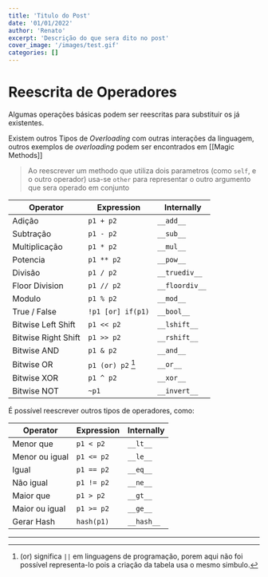 ```yaml
---
title: 'Titulo do Post'
date: '01/01/2022'
author: 'Renato'
excerpt: 'Descrição do que sera dito no post'
cover_image: '/images/test.gif'
categories: []
---
```


# Reescrita de Operadores
Algumas operações básicas podem ser reescritas para substituir os já existentes. 	

Existem outros Tipos de *Overloading* com outras interações da linguagem, outros exemplos de *overloading* podem ser encontrados em [[Magic Methods]]

> Ao reescrever um methodo que utiliza dois parametros (como `self`, e o outro operador) usa-se `other` para representar o outro argumento que sera operado em conjunto


Operator | Expression |  Internally
----| -----| ----
Adição| `p1 + p2` | `__add__`
Subtração | `p1 - p2` | `__sub__`
Multiplicação | `p1 * p2` | `__mul__`
Potencia | `p1 ** p2`| `__pow__`
Divisão | `p1 / p2` | `__truediv__`
Floor Division | `p1 // p2` | `__floordiv__` 
Modulo | `p1 % p2` | `__mod__`
True / False | `!p1 [or] if(p1)` | `__bool__`
Bitwise Left Shift | `p1 << p2` | `__lshift__`
Bitwise Right Shift | `p1 >> p2` | `__rshift__`
Bitwise AND | `p1 & p2` | `__and__`
Bitwise OR | `p1 (or) p2` [^1] | `__or__`
Bitwise XOR | `p1 ^ p2` | `__xor__`
Bitwise NOT | `~p1` | `__invert__`



É possível reescrever outros tipos de operadores, como:

Operator| Expression| Internally
---- | ----- | ----
Menor que | `p1 < p2`| `__lt__`
Menor ou igual| `p1 <= p2`| `__le__`
Igual| `p1 == p2`| `__eq__`
Não igual| `p1 != p2`| `__ne__`
Maior que| `p1 > p2`| `__gt__`
Maior ou igual| `p1 >= p2`| `__ge__`
Gerar Hash | `hash(p1)`| `__hash__` 

--- 

[^1]:  (or) significa `||` em linguagens de programação, porem aqui não foi possível representa-lo pois a criação da tabela usa o mesmo simbulo. 